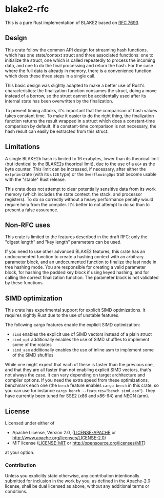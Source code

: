 # blake2-rfc

This is a pure Rust implementation of BLAKE2 based on [RFC 7693].

[RFC 7693]: https://tools.ietf.org/html/rfc7693

## Design

This crate follow the common API design for streaming hash functions,
which has one state/context struct and three associated functions: one
to initialize the struct, one which is called repeatedly to process the
incoming data, and one to do the final processing and return the hash.
For the case where the full data is already in memory, there is a
convenience function which does these three steps in a single call.

This basic design was slightly adapted to make a better use of Rust's
characteristics: the finalization function consumes the struct, doing a
move instead of a borrow, so the struct cannot be accidentally used
after its internal state has been overwritten by the finalization.

To prevent timing attacks, it's important that the comparison of hash
values takes constant time. To make it easier to do the right thing, the
finalization function returns the result wrapped in a struct which does
a constant-time comparison by default. If a constant-time comparison is
not necessary, the hash result can easily be extracted from this struct.

## Limitations

A single BLAKE2b hash is limited to 16 exabytes, lower than its
theorical limit (but identical to the BLAKE2s theorical limit), due to
the use of a `u64` as the byte counter. This limit can be increased, if
necessary, after either the `extprim` crate (with its `u128` type) or
the `OverflowingOps` trait become usable with the "stable" Rust release.

This crate does not attempt to clear potentially sensitive data from its
work memory (which includes the state context, the stack, and processor
registers). To do so correctly without a heavy performance penalty would
require help from the compiler. It's better to not attempt to do so than
to present a false assurance.

## Non-RFC uses

This crate is limited to the features described in the draft RFC: only
the "digest length" and "key length" parameters can be used.

If you need to use other advanced BLAKE2 features, this crate has an
undocumented function to create a hashing context with an arbitrary
parameter block, and an undocumented function to finalize the last node
in tree hashing mode. You are responsible for creating a valid parameter
block, for hashing the padded key block if using keyed hashing, and for
calling the correct finalization function. The parameter block is not
validated by these functions.

## SIMD optimization

This crate has experimental support for explicit SIMD optimizations. It
requires nightly Rust due to the use of unstable features.

The following cargo features enable the explicit SIMD optimization:

* `simd` enables the explicit use of SIMD vectors instead of a plain
  struct
* `simd_opt` additionally enables the use of SIMD shuffles to implement
  some of the rotates
* `simd_asm` additionally enables the use of inline asm to implement
  some of the SIMD shuffles

While one might expect that each of these is faster than the previous
one, and that they are all faster than not enabling explicit SIMD
vectors, that's not always the case. It can vary depending on target
architecture and compiler options. If you need the extra speed from
these optimizations, benchmark each one (the `bench` feature enables
`cargo bench` in this crate, so you can use for instance `cargo bench
--features="bench simd_asm"`). They have currently been tuned for SSE2
(x86 and x86-64) and NEON (arm).

## License

Licensed under either of

 * Apache License, Version 2.0, ([LICENSE-APACHE](LICENSE-APACHE) or http://www.apache.org/licenses/LICENSE-2.0)
 * MIT license ([LICENSE-MIT](LICENSE-MIT) or http://opensource.org/licenses/MIT)

at your option.

### Contribution

Unless you explicitly state otherwise, any contribution intentionally
submitted for inclusion in the work by you, as defined in the Apache-2.0
license, shall be dual licensed as above, without any additional terms or
conditions.
